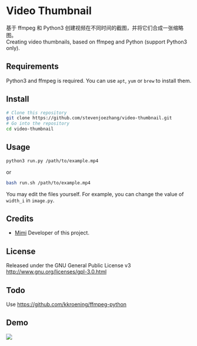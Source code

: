 # Video Thumbnail

基于 ffmpeg 和 Python3 创建视频在不同时间的截图，并将它们合成一张缩略图。  
Creating video thumbnails, based on ffmpeg and Python (support Python3 only).

## Requirements

Python3 and ffmpeg is required. You can use `apt`, `yum` or `brew` to install them.

## Install

```bash
# Clone this repository
git clone https://github.com/stevenjoezhang/video-thumbnail.git
# Go into the repository
cd video-thumbnail
```

## Usage

```bash
python3 run.py /path/to/example.mp4
```
or

```bash
bash run.sh /path/to/example.mp4
```

You may edit the files yourself. For example, you can change the value of `width_i` in `image.py`.

## Credits

* [Mimi](https://zhangshuqiao.org) Developer of this project.

## License

Released under the GNU General Public License v3  
http://www.gnu.org/licenses/gpl-3.0.html

## Todo

Use https://github.com/kkroening/ffmpeg-python

## Demo

![](sample.jpg)
